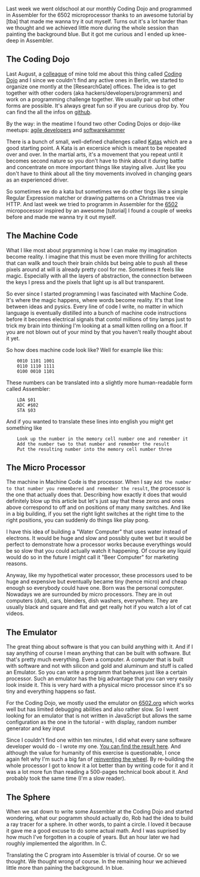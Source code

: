 Last week we went oldschool at our monthly Coding Dojo and programmed in Assembler for the 6502 microprocessor thanks to an awesome tutorial by [tba] that made me wanna try it out myself. Turns out it's a lot harder than we thought and we achieved little more during the whole session than painting the background blue. But it got me curious and I ended up knee-deep in Assembler.

## The Coding Dojo ##

Last August, a [colleague] of mine told me about this thing called [Coding Dojo] and I since we couldn't find any active ones in Berlin, we started to organize one montly at the [ResearchGate] offices. The idea is to get together with other coders (aka hackers/developers/programmers) and work on a programming challenge together. We usually pair up but other forms are possible. It's always great fun so if you are curious drop by. You can find the all the infos on [github].

By the way: in the meatime I found two other Coding Dojos or dojo-like meetups: [agile developers] and [softwarekammer]

There is a bunch of small, well-defined challenges called [Katas] which are a good starting point. A Kata is an excersice which is meant to be repeated over and over. In the martial arts, it's a movement that you repeat until it becomes second nature so you don't have to think about it during battle and concentrate on more important things like staying alive. Just like you don't have to think about all the tiny movements involved in changing gears as an experienced driver.

So sometimes we do a kata but sometimes we do other tings like a simple Regular Expression matcher or drawing patterns on a Christmas tree via HTTP. And last week we tried to programm in Assembler for the [6502] micropocessor inspired by an awesome [tutorial] I found a couple of weeks before and made me wanna try it out myself.


## The Machine Code ##

What I like most about prgramming is how I can make my imagination become reality. I imagine that this must be even more thrilling for architects that can wallk and touch their brain childs but being able to push all these pixels around at will is already pretty cool for me. Sometimes it feels like magic. Especially with all the layers of abstraction, the connection between the keys I press and the pixels that light up is all but transparent.

So ever since I started programming I was fascinated with Machine Code. It's where the magic happens, where words become reality. It's that line between ideas and pysics. Every line of code I write, no matter in which language is eventually distilled into a bunch of machine code instructions before it becomes electrical signals that contol millions of tiny lamps just to trick my brain into thinking I'm looking at a small kitten rolling on a floor. If you are not blown out of your mind by that you haven't really thought about it yet.

So how does machine code look like? Well for example like this:

		0010 1101 1001
		0110 1110 1111
		0100 0010 1101
		
These numbers can be translated into a slightly more human-readable form called Assembler:

		LDA $01
		ADC #$02
		STA $03
		
And if you wanted to translate these lines into english you might get something like

		Look up the number in the memory cell number one and remember it
		Add the number two to that number and remember the result
		Put the resulting number into the memory cell number three


## The Micro Processor ##

The machine in Machine Code is the processor. When I say `Add the number to that number you remembered and remember the result`, the processor is the one that actually does that. Describing how exactly it does that would definitely blow up this article but let's just say that these zeros and ones above correspond to off and on positions of many many switches. And like in a big building, if you set the right light switches at the right time to the right positions, you can suddenly do things like play pong.

I have this idea of building a "Water Computer" that uses water instead of electrons. It would be huge and slow and possibly quite wet but it would be perfect to demonstrate how a processor works because everythings would be so slow that you could actually watch it happening. Of course any liquid would do so in the future I might call it "Beer Computer" for marketing reasons.

Anyway, like my hypothetical water processor, these processors used to be huge and expensive but eventually became tiny (hence micro) and cheap enough so everybody could have one. Born was the personal computer. Nowadays we are surrounded by micro processors. They are in out computers (duh), cars, blenders, dish washers, everywhere. They are usually black and square and flat and get really hot if you watch a lot of cat videos.


## The Emulator ##

The great thing about software is that you can build anything with it. And if I say anything of course I mean anything that can be built with software. But that's pretty much everything. Even a computer. A computer that is built with software and not with silicon and gold and aluminum and stuff is called an Emulator. So you can write a programm that behaves just like a certain processor. Such an emulator has the big advantage that you can very easily look inside it. This is very hard with a physical micro processor since it's so tiny and everything happens so fast.

For the Coding Dojo, we mostly used the emulator on [6502.org] which works well but has limited debugging abilities and also rather slow. So I went looking for an emulator that is not written in JavaScript but allows the same configuration as the one in the tutorial - with display, random number generator and key input 

Since I couldn't find one within ten minutes, I did what every sane software developer would do - I wrote my one. [You can find the result here][emulator]. And although the value for humanity of this exercise is questionable, I once again felt why I'm such a big fan of [reinventing the wheel]. By re-building the whole processor I got to know it a lot better than by writing code for it and it was a lot more fun than reading a 500-pages technical book about it. And probably took the same time (I'm a slow reader).


## The Sphere ##

When we sat down to write some Assembler at the Coding Dojo and started wondering, what our pogramm should actually do, Rob had the idea to build a ray tracer for a sphere. In other words, to paint a circle. I loved it because it gave me a good excuse to do some actual math. And I was suprised by how much I've forgotten in a couple of years. But an hour later we had roughly implemented the algorithm. In C.

Translating the C program into Assembler is trivial of course. Or so we thought. We thought wrong of course. In the remaining hour we achieved little more than paining the background. In blue.


[colleague]: tba
[Coding Dojo]: tba
[Katas]: tba
[github]: http://github.com/researchate/CodingDojo
[agile developers]: tba
[softwarekammer]: tba
[6502]: tba
[6502.org]: tba
[emulator]: tba
[reinventing the wheel]: tba